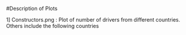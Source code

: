 #Description of Plots 

1] Constructors.png : Plot of number of drivers from different countries.
Others include the following countries
<p align="center">
 <src = https://github.com/BornInWater/Formula-One-Stats/blob/master/Plots/Other_Constructors.png>             
 </p>
